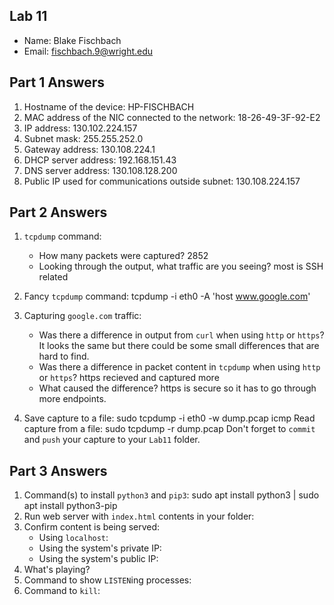 ## Lab 11

- Name: Blake Fischbach
- Email: fischbach.9@wright.edu

## Part 1 Answers

1. Hostname of the device: HP-FISCHBACH
2. MAC address of the NIC connected to the network: 18-26-49-3F-92-E2
3. IP address: 130.102.224.157
4. Subnet mask: 255.255.252.0
5. Gateway address: 130.108.224.1
6. DHCP server address: 192.168.151.43
7. DNS server address: 130.108.128.200
8. Public IP used for communications outside subnet: 130.108.224.157

## Part 2 Answers

1. `tcpdump` command:

   - How many packets were captured? 2852 
   - Looking through the output, what traffic are you seeing? most is SSH related

2. Fancy `tcpdump` command: tcpdump -i eth0 -A 'host www.google.com'

3. Capturing `google.com` traffic:
   - Was there a difference in output from `curl` when using `http` or `https`? It looks the same but there could be some small differences that are hard to find.
   - Was there a difference in packet content in `tcpdump` when using `http` or `https`? https recieved and captured more
   - What caused the difference? https is secure so it has to go through more endpoints.
4. Save capture to a file: sudo tcpdump -i eth0 -w dump.pcap icmp
   Read capture from a file: sudo tcpdump -r dump.pcap
   Don't forget to `commit` and `push` your capture to your `Lab11` folder.

## Part 3 Answers

1. Command(s) to install `python3` and `pip3`: sudo apt install python3 | sudo apt install python3-pip
2. Run web server with `index.html` contents in your folder: 
3. Confirm content is being served:
   - Using `localhost`:
   - Using the system's private IP:
   - Using the system's public IP:
4. What's playing?
5. Command to show `LISTEN`ing processes:
6. Command to `kill`:
